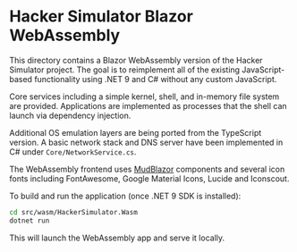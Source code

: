 # Hacker Simulator Blazor WebAssembly

This directory contains a Blazor WebAssembly version of the Hacker Simulator project. The goal is to reimplement all of the existing JavaScript-based functionality using .NET 9 and C# without any custom JavaScript.

Core services including a simple kernel, shell, and in-memory file system are provided. Applications are implemented as processes that the shell can launch via dependency injection.

Additional OS emulation layers are being ported from the TypeScript version. A basic network stack and DNS server have been implemented in C# under `Core/NetworkService.cs`.

The WebAssembly frontend uses [MudBlazor](https://mudblazor.com/) components and several icon fonts including FontAwesome, Google Material Icons, Lucide and Iconscout.

To build and run the application (once .NET 9 SDK is installed):

```bash
cd src/wasm/HackerSimulator.Wasm
dotnet run
```

This will launch the WebAssembly app and serve it locally.
